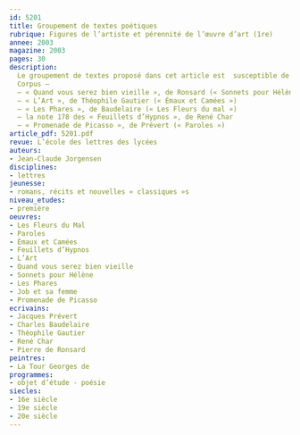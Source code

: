 ```yaml
---
id: 5201
title: Groupement de textes poétiques
rubrique: Figures de l’artiste et pérennité de l’œuvre d’art (1re)
annee: 2003
magazine: 2003
pages: 30
description: 
  Le groupement de textes proposé dans cet article est  susceptible de faire accéder à la réflexivité du langage poétique, à sa diversité, à ses ressources, à ses fonctions, de faire saisir aux élèves la spécificité du travail poétique sur le langage, de leur faire comprendre aussi l’importance de la contextualisation historique. Une telle mise en perspective est propre à faire ressortir des relations d’intertextualité et d’hypertextualité. Il permet de s’interroger sur les notions de postérité et de réception. Comment l’œuvre poétique envisage-t-elle sa propre pérennité ? Depuis quelle postérité peut-on parler d’elle ? La pérennité d’une œuvre est assurée par des lectures successives au fil des siècles, lectures qui peuvent échapper aux prévisions de l’artiste et du poète en ce qu’elles dépassent les circonstances particulières de leur création.
  Corpus – 
  – « Quand vous serez bien vieille », de Ronsard (« Sonnets pour Hélène »)
  – « L’Art », de Théophile Gautier (« Émaux et Camées »)
  – « Les Phares », de Baudelaire (« Les Fleurs du mal »)
  – la note 178 des « Feuillets d’Hypnos », de René Char
  – « Promenade de Picasso », de Prévert (« Paroles »)
article_pdf: 5201.pdf
revue: L’école des lettres des lycées
auteurs:
- Jean-Claude Jorgensen
disciplines:
- lettres
jeunesse:
- romans, récits et nouvelles « classiques »s
niveau_etudes:
- première
oeuvres:
- Les Fleurs du Mal
- Paroles
- Émaux et Camées
- Feuillets d’Hypnos
- L’Art
- Quand vous serez bien vieille
- Sonnets pour Hélène
- Les Phares
- Job et sa femme
- Promenade de Picasso
ecrivains:
- Jacques Prévert
- Charles Baudelaire
- Théophile Gautier
- René Char
- Pierre de Ronsard
peintres:
- La Tour Georges de
programmes:
- objet d’étude - poésie
siecles:
- 16e siècle
- 19e siècle
- 20e siècle
---
```

